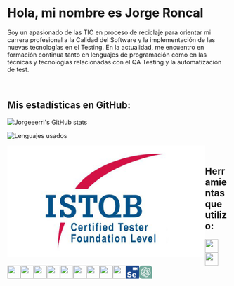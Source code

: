 # Hola, mi nombre es Jorge Roncal

Soy un apasionado de las TIC en proceso de reciclaje para orientar mi carrera profesional a la Calidad del Software y la implementación de las nuevas tecnologías en el Testing. En la actualidad, me encuentro en formación continua tanto en lenguajes de programación como en las técnicas y tecnologías relacionadas con el QA Testing y la automatización de test.

&nbsp;
## Mis estadísticas en GitHub:

![Jorgeeerrl's GitHub stats](https://github-readme-stats.vercel.app/api?username=Jorgeeerrl&show_icons=true&theme=gruvbox)

![Lenguajes usados](https://github-readme-stats.vercel.app/api/top-langs/?username=Jorgeeerrl&theme=gruvbox)




<img align="left" src="https://github.com/Jorgeeerrl/Jorgeeerrl/blob/main/ISTQB%20Logo.png" width="450" />

&nbsp;&nbsp;&nbsp;

## Herramientas que utilizo:



<img align="left" src="https://raw.githubusercontent.com/jmnote/z-icons/master/svg/git.svg" width="30" height="30" />
<img align="left" src="https://raw.githubusercontent.com/jmnote/z-icons/master/svg/github.svg" width="30" height="30" />
<img align="left" src="https://github.com/Jorgeeerrl/z-icons/blob/master/svg/python.svg" width="30" height="30" />
<img align="left" src="https://cdn.jsdelivr.net/gh/devicons/devicon@latest/icons/azuredevops/azuredevops-original.svg" width="30" height="30"/>
<img align="left" src="https://cdn.jsdelivr.net/gh/devicons/devicon@latest/icons/vscode/vscode-original.svg" width="30" height="30" />
<img align="left" src="https://cdn.jsdelivr.net/gh/devicons/devicon@latest/icons/sonarqube/sonarqube-original.svg" width="30" height="30"/>
<img align="left" src="https://cdn.jsdelivr.net/gh/devicons/devicon@latest/icons/markdown/markdown-original.svg" width="30" height="30"/>

&nbsp;

<img align="left" src="https://cdn.jsdelivr.net/gh/devicons/devicon@latest/icons/cypressio/cypressio-original.svg" width="30" height="30"/>
<img align="left" src="https://cdn.jsdelivr.net/gh/devicons/devicon@latest/icons/pytest/pytest-original-wordmark.svg" width="30" height="30"/>
<img align="left" src="https://cdn.jsdelivr.net/gh/devicons/devicon@latest/icons/pycharm/pycharm-original.svg" width="30" height="30"/>
<img align="left" src="https://cdn.jsdelivr.net/gh/devicons/devicon@latest/icons/selenium/selenium-original.svg" width="30" height="30"/>
<img align="left" src="https://github.com/Jorgeeerrl/Jorgeeerrl/blob/main/selenium-ide128.png" width="30" height="30"/>
<img align="left" src="https://github.com/Jorgeeerrl/Jorgeeerrl/blob/main/ChatGPT_logo.svg" width="30" height="30"/>



<br />






<!---
Jorgeeerrl/Jorgeeerrl is a ✨ special ✨ repository because its `README.md` (this file) appears on your GitHub profile.
You can click the Preview link to take a look at your changes.
--->
